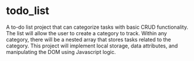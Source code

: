 # todo_list
A to-do list project that can categorize tasks with basic CRUD functionality. 
The list will allow the user to create a category to track. Within any category, there will be a nested array that stores tasks related to the category.
This project will implement local storage, data attributes, and manipulating the DOM using Javascript logic.
